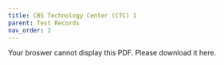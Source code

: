 ```yaml
---
title: CBS Technology Center (CTC) 1
parent: Test Records
nav_order: 2
---
```



<object data="CBS Pro Series Test Records.pdf" width="1000" height="1000" type='application/pdf'>
  <p>Your broswer cannot display this PDF.  Please download it here.</p>
</object>


<html>
<head>
<title>Adobe Document Services PDF Embed API Sample</title>
  <meta charset="utf-8"/>
  <meta http-equiv="X-UA-Compatible" content="IE=edge,chrome=1"/>
  <meta id="viewport" name="viewport" content="width=device-width, initial-scale=1"/>
</head>
<body style="margin: 0px">
  <div id="adobe-dc-view"></div>
  <script src="https://documentcloud.adobe.com/view-sdk/main.js"></script>
  <script type="text/javascript">
    document.addEventListener("adobe_dc_view_sdk.ready", function()
    {
      var adobeDCView = new AdobeDC.View({clientId: "5aca0821dfc443928ce227808de9010e", divId: "adobe-dc-view"});
      adobeDCView.previewFile(
      {
        content:   {location: {url: "https://documentcloud.adobe.com/view-sdk-demo/PDFs/Bodea Brochure.pdf"}},
        metaData: {fileName: "Bodea Brochure.pdf"}
      });
    });
  </script>
</body>
</html>
